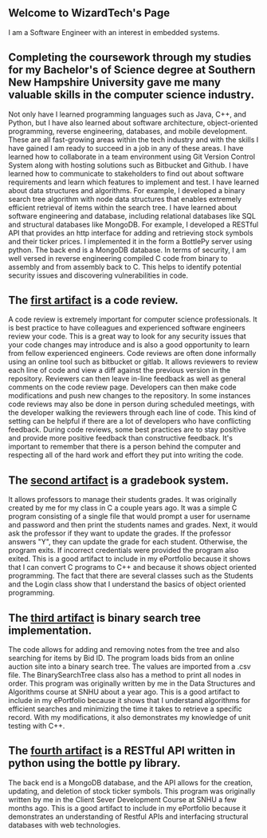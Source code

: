 ## Welcome to WizardTech's Page

I am a Software Engineer with an interest in embedded systems.

## Completing the coursework through my studies for my Bachelor's of Science degree at Southern New Hampshire University gave me many valuable skills in the computer science industry. 
Not only have I learned programming languages such as Java, C++, and Python, but I have also learned about software architecture, object-oriented programming, reverse engineering, databases, and mobile development. These are all fast-growing areas within the tech industry and with the skills I have gained I am ready to succeed in a job in any of these areas. I have learned how to collaborate in a team environment using Git Version Control System along with hosting solutions such as Bitbucket and Github. I have learned how to communicate to stakeholders to find out about software requirements and learn which features to implement and test. I have learned about data structures and algorithms. For example, I developed a binary search tree algorithm with node data structures that enables extremely efficient retrieval of items within the search tree. I have learned about software engineering and database, including relational databases like SQL and structural databases like MongoDB. For example, I developed a RESTful API that provides an http interface for adding and retrieving stock symbols and their ticker prices. I implemented it in the form a BottlePy server using python. The back end is a MongoDB database. In terms of security, I am well versed in reverse engineering compiled C code from binary to assembly and from assembly back to C. This helps to identify potential security issues and discovering vulnerabilities in code. 
## The [first artifact](https://w1zardtech.github.io/) is a code review. 
A code review is extremely important for computer science professionals. It is best practice to have colleagues and experienced software engineers review your code. This is a great way to look for any security issues that your code changes may introduce and is also a good opportunity to learn from fellow experienced engineers. Code reviews are often done informally using an online tool such as bitbucket or gitlab. It allows reviewers to review each line of code and view a diff against the previous version in the repository. Reviewers can then leave in-line feedback as well as general comments on the code review page. Developers can then make code modifications and push new changes to the repository. In some instances code reviews may also be done in person during scheduled meetings, with the developer walking the reviewers through each line of code. This kind of setting can be helpful if there are a lot of developers who have conflicting feedback. During code reviews, some best practices are to stay positive and provide more positive feedback than constructive feedback. It's important to remember that there is a person behind the computer and respecting all of the hard work and effort they put into writing the code. 
## The [second artifact](https://github.com/W1zardTech/gradebook) is a gradebook system. 
It allows professors to manage their students grades. It was originally created by me for my class in C a couple years ago. It was a simple C program consisting of a single file that would prompt a user for username and password and then print the students names and grades. Next, it would ask the professor if they want to update the grades. If the professor answers "Y", they can update the grade for each student. Otherwise, the program exits. If incorrect credentials were provided the program also exited.
	This is a good artifact to include in my ePortfolio because it shows that I can convert C programs to C++ and because it shows object oriented programming. The fact that there are several classes such as the Students and the Login class show that I understand the basics of object oriented programming.
## The [third artifact](https://github.com/W1zardTech/BinarySearchTree) is binary search tree implementation. 
The code allows for adding and removing notes from the tree and also searching for items by Bid ID. The program loads bids from an online auction site into a binary search tree. The values are imported from a .csv file. The BinarySearchTree class also has a method to print all nodes in order. This program was originally written by me in the Data Structures and Algorithms course at SNHU about a year ago. 
	This is a good artifact to include in my ePortfolio because it shows that I understand algorithms for efficient searches and minimizing the time it takes to retrieve a specific record. With my modifications, it also demonstrates my knowledge of unit testing with C++.
## The [fourth artifact](https://github.com/W1zardTech/RESTful_API_Stock_Prices) is a RESTful API written in python using the bottle py library. 
The back end is a MongoDB database, and the API allows for the creation, updating, and deletion of stock ticker symbols. This program was originally written by me in the Client Sever Development Course at SNHU a few months ago. 
	This is a good artifact to include in my ePortfolio because it demonstrates an understanding of Restful APIs and interfacing structural databases with web technologies. 
